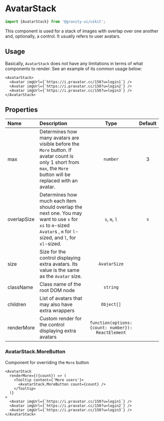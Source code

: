<!--GITHUB_BLOCK-->

# AvatarStack

<!--/GITHUB_BLOCK-->

```ts
import {AvatarStack} from '@gravity-ui/uikit';
```

This component is used for a stack of images with overlap over one another and, optionally, a control. It usually refers to user avatars.

## Usage

Basically, `AvatarStack` does not have any limitations in terms of what components to render. See an example of its common usage below:

```tsx
<AvatarStack>
  <Avatar imgUrl={`https://i.pravatar.cc/150?u=login1`} />
  <Avatar imgUrl={`https://i.pravatar.cc/150?u=login2`} />
  <Avatar imgUrl={`https://i.pravatar.cc/150?u=login3`} />
</AvatarStack>
```

## Properties

| Name        | Description                                                                                                                                                      |                        Type                        | Default |
| :---------- | :--------------------------------------------------------------------------------------------------------------------------------------------------------------- | :------------------------------------------------: | :-----: |
| max         | Determines how many avatars are visible before the `More` button. If avatar count is only 1 short from `max`, the `More` button will be replaced with an avatar. |                      `number`                      |    3    |
| overlapSize | Determines how much each item should overlap the next one. You may want to use `s` for `xs` to `m`-sized `Avatar`s , `m` for `l`-sized, and `l`, for `xl`-sized. |                   `s`, `m`, `l`                    |   `s`   |
| size        | Size for the control displaying extra avatars. Its value is the same as the `Avatar` size.                                                                       |                    `AvatarSize`                    |         |
| className   | Class name of the root DOM node                                                                                                                                  |                      `string`                      |         |
| children    | List of avatars that may also have extra wrappers                                                                                                                |                     `Object[]`                     |         |
| renderMore  | Custom render for the control displaying extra avatars                                                                                                           | `function(options: {count: number}): ReactElement` |         |

### AvatarStack.MoreButton

Component for overriding the `More` button

```tsx
<AvatarStack
  renderMore={({count}) => (
    <Tooltip content={'More users'}>
      <AvatarStack.MoreButton count={count} />
    </Tooltip>
  )}
>
  <Avatar imgUrl={`https://i.pravatar.cc/150?u=login1`} />
  <Avatar imgUrl={`https://i.pravatar.cc/150?u=login2`} />
  <Avatar imgUrl={`https://i.pravatar.cc/150?u=login3`} />
</AvatarStack>
```
